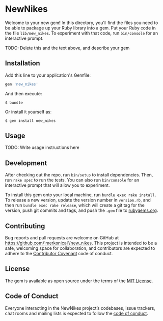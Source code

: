 # NewNikes

Welcome to your new gem! In this directory, you'll find the files you need to be able to package up your Ruby library into a gem. Put your Ruby code in the file `lib/new_nikes`. To experiment with that code, run `bin/console` for an interactive prompt.

TODO: Delete this and the text above, and describe your gem

## Installation

Add this line to your application's Gemfile:

```ruby
gem 'new_nikes'
```

And then execute:

    $ bundle

Or install it yourself as:

    $ gem install new_nikes

## Usage

TODO: Write usage instructions here

## Development

After checking out the repo, run `bin/setup` to install dependencies. Then, run `rake spec` to run the tests. You can also run `bin/console` for an interactive prompt that will allow you to experiment.

To install this gem onto your local machine, run `bundle exec rake install`. To release a new version, update the version number in `version.rb`, and then run `bundle exec rake release`, which will create a git tag for the version, push git commits and tags, and push the `.gem` file to [rubygems.org](https://rubygems.org).

## Contributing

Bug reports and pull requests are welcome on GitHub at https://github.com/'merkonical'/new_nikes. This project is intended to be a safe, welcoming space for collaboration, and contributors are expected to adhere to the [Contributor Covenant](http://contributor-covenant.org) code of conduct.

## License

The gem is available as open source under the terms of the [MIT License](https://opensource.org/licenses/MIT).

## Code of Conduct

Everyone interacting in the NewNikes project’s codebases, issue trackers, chat rooms and mailing lists is expected to follow the [code of conduct](https://github.com/'merkonical'/new_nikes/blob/master/CODE_OF_CONDUCT.md).
